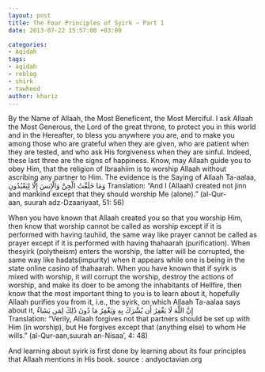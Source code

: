 ```yaml
---
layout: post
title: The Four Principles of Syirk ~ Part 1
date: 2013-07-22 15:57:00 +03:00

categories:
- Aqidah
tags:
- aqidah
- reblog
- shirk
- tawheed
author: khariz
---
```

By the Name of Allaah, the Most Beneficent, the Most Merciful. I ask Allaah the Most Generous, the Lord of the great throne, to protect you in this world and in the Hereafter, to bless you anywhere you are, and to make you among those who are grateful when they are given, who are patient when they are tested, and who ask His forgiveness when they are sinful. Indeed, these last three are the signs of happiness. Know, may Allaah guide you to obey Him, that the religion of Ibraahiim is to worship Allaah without ascribing any partner to Him. The evidence is the Saying of Allaah Ta-aalaa,
وَمَا خَلَقْتُ الْجِنَّ وَالْإِنسَ إِلَّا لِيَعْبُدُونِ
Translation: “And I (Allaah) created not jinn and mankind except that they should worship Me (alone).” (al-Qur-aan, suurah adz-Dzaariyaat, 51: 56)

When you have known that Allaah created you so that you worship Him, then know that worship cannot be called as worship except if it is performed with having tauhiid, the same way like prayer cannot be called as prayer except if it is performed with having thahaarah (purification). When thesyirk (polytheism) enters the worship, the latter will be corrupted, the same way like hadats(impurity) when it appears while one is being in the state online casino  of thahaarah.
When you have known that if syirk is mixed with worship, it will corrupt the worship, destroy the actions of worship, and make its doer to be among the inhabitants of Hellfire, then know that the most important thing to you is to learn about it, hopefully Allaah purifies you from it, i.e., the syirk, on which Allaah Ta-aalaa says about it,
إِنَّ اللَّهَ لَا يَغْفِرُ أَن يُشْرَكَ بِهِ وَيَغْفِرُ مَا دُونَ ذَٰلِكَ لِمَن يَشَاءُ
Translation: “Verily, Allaah forgives not that partners should be set up with Him (in worship), but He forgives except that (anything else) to whom He wills.” (al-Qur-aan,suurah an-Nisaa’, 4: 48)

And learning about syirk is first done by learning about its four principles that Allaah mentions in His book.
source : andyoctavian.org
